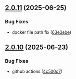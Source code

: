 ## [2.0.11](https://github.com/raveviner/tsgo-cli/compare/v2.0.10...v2.0.11) (2025-06-25)


### Bug Fixes

* docker file path fix ([63e3ebe](https://github.com/raveviner/tsgo-cli/commit/63e3ebef43f0cc06d1134257576f18462f653182))

## [2.0.10](https://github.com/raveviner/tsgo-cli/compare/v2.0.9...v2.0.10) (2025-06-23)

### Bug Fixes

- github actions ([4c500c7](https://github.com/raveviner/tsgo-cli/commit/4c500c70b8f8ad445ef3baeec7db48a49f40aeab))
